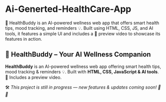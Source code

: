 # Ai-Generted-HealthCare-App
🤖 HealthBuddy is an AI-powered wellness web app that offers smart health tips, mood tracking, and reminders 💡. Built using HTML, CSS, JS, and AI tools, it features a simple UI and includes a 🎥 preview video to showcase its features in action.

## 🤖 HealthBuddy – Your AI Wellness Companion

**HealthBuddy** is an AI-powered wellness web app offering smart health tips, mood tracking & reminders 💡. Built with **HTML, CSS, JavaScript & AI tools**. 🎥 Includes a preview video.

🛠️ *This project is still in progress — new features & updates coming soon! 🚧✨*

